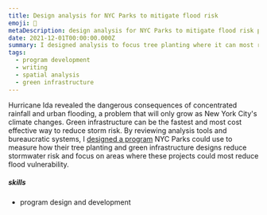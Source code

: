 ```yaml
---
title: Design analysis for NYC Parks to mitigate flood risk
emoji: 🌳
metaDescription: design analysis for NYC Parks to mitigate flood risk project description
date: 2021-12-01T00:00:00.000Z
summary: I designed analysis to focus tree planting where it can most reduce flood risk
tags:
  - program development
  - writing
  - spatial analysis
  - green infrastructure
---
```


Hurricane Ida revealed the dangerous consequences of concentrated rainfall and urban flooding, a problem that will only grow as New York City's climate changes. Green infrastructure can be the fastest and most cost effective way to reduce storm risk. By reviewing analysis tools and bureaucratic systems, I [designed a program](static/files/How-NYC-Parks-can-use-urban-forest-analysis-to-reduce-flood-risk.pdf) NYC Parks could use to measure how their tree planting and green infrastructure designs reduce stormwater risk and focus on areas where these projects could most reduce flood vulnerability.

##### skills
- program design and development